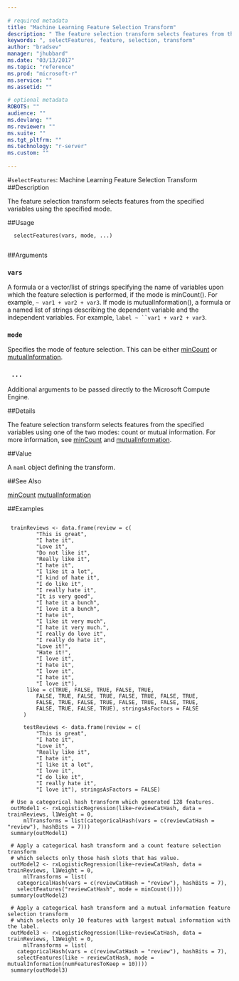 ```yaml
--- 
 
# required metadata 
title: "Machine Learning Feature Selection Transform" 
description: " The feature selection transform selects features from the specified variables using the specified mode. " 
keywords: ", selectFeatures, feature, selection, transform" 
author: "bradsev" 
manager: "jhubbard" 
ms.date: "03/13/2017" 
ms.topic: "reference" 
ms.prod: "microsoft-r" 
ms.service: "" 
ms.assetid: "" 
 
# optional metadata 
ROBOTS: "" 
audience: "" 
ms.devlang: "" 
ms.reviewer: "" 
ms.suite: "" 
ms.tgt_pltfrm: "" 
ms.technology: "r-server" 
ms.custom: "" 
 
--- 
```

 
 
 
 
 #`selectFeatures`: Machine Learning Feature Selection Transform 
 ##Description
 
The feature selection transform selects features from the specified
variables using the specified mode.
 
 
 ##Usage

```   
  selectFeatures(vars, mode, ...)
 
```
 
 ##Arguments

   
  
 ### `vars`
 A formula or a vector/list of strings specifying the name of variables upon which the feature selection is performed, if the mode is  minCount(). For example, `~ var1 + var2 + var3`. If mode is mutualInformation(), a formula or a named list of strings describing the dependent variable and the independent variables. For example, `label ~ ``var1 + var2 + var3`. 
  
  
  
 ### `mode`
 Specifies the mode of feature selection. This can be either  [minCount](minCount.md) or [mutualInformation](mutualInformation.md). 
  
  
  
 ### ` ...`
 Additional arguments to be passed directly to the Microsoft Compute Engine. 
  
 
 
 ##Details
 
The feature selection transform selects features from the specified
variables using one of the two modes: count or mutual information. For more
information, see [minCount](minCount.md) and [mutualInformation](mutualInformation.md).
 
 
 ##Value
 
A `maml` object defining the transform.
 
 ##See Also
 
[minCount](minCount.md) [mutualInformation](mutualInformation.md)
   
 ##Examples

 ```
   
  trainReviews <- data.frame(review = c( 
          "This is great",
          "I hate it",
          "Love it",
          "Do not like it",
          "Really like it",
          "I hate it",
          "I like it a lot",
          "I kind of hate it",
          "I do like it",
          "I really hate it",
          "It is very good",
          "I hate it a bunch",
          "I love it a bunch",
          "I hate it",
          "I like it very much",
          "I hate it very much.",
          "I really do love it",
          "I really do hate it",
          "Love it!",
          "Hate it!",
          "I love it",
          "I hate it",
          "I love it",
          "I hate it",
          "I love it"),
       like = c(TRUE, FALSE, TRUE, FALSE, TRUE,
          FALSE, TRUE, FALSE, TRUE, FALSE, TRUE, FALSE, TRUE,
          FALSE, TRUE, FALSE, TRUE, FALSE, TRUE, FALSE, TRUE, 
          FALSE, TRUE, FALSE, TRUE), stringsAsFactors = FALSE
      )
  
      testReviews <- data.frame(review = c(
          "This is great",
          "I hate it",
          "Love it",
          "Really like it",
          "I hate it",
          "I like it a lot",
          "I love it",
          "I do like it",
          "I really hate it",
          "I love it"), stringsAsFactors = FALSE)
  
  # Use a categorical hash transform which generated 128 features.
  outModel1 <- rxLogisticRegression(like~reviewCatHash, data = trainReviews, l1Weight = 0, 
      mlTransforms = list(categoricalHash(vars = c(reviewCatHash = "review"), hashBits = 7)))
  summary(outModel1)
  
  # Apply a categorical hash transform and a count feature selection transform
  # which selects only those hash slots that has value.
  outModel2 <- rxLogisticRegression(like~reviewCatHash, data = trainReviews, l1Weight = 0, 
      mlTransforms = list(
  	categoricalHash(vars = c(reviewCatHash = "review"), hashBits = 7), 
  	selectFeatures("reviewCatHash", mode = minCount())))
  summary(outModel2)
  
  # Apply a categorical hash transform and a mutual information feature selection transform
  # which selects only 10 features with largest mutual information with the label.
  outModel3 <- rxLogisticRegression(like~reviewCatHash, data = trainReviews, l1Weight = 0, 
      mlTransforms = list(
  	categoricalHash(vars = c(reviewCatHash = "review"), hashBits = 7), 
  	selectFeatures(like ~ reviewCatHash, mode = mutualInformation(numFeaturesToKeep = 10))))
  summary(outModel3)
 
```
 
 
 
 
 

